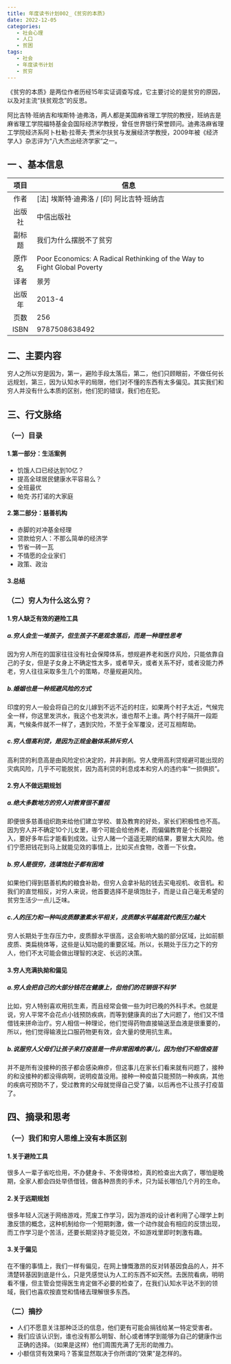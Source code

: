 ```yaml
---
title: 年度读书计划002_《贫穷的本质》
date: 2022-12-05 
categories:
   - 社会心理
   - 人口
   - 贫困
tags: 
   - 社会
   - 年度读书计划
   - 贫穷
---
```


《贫穷的本质》是两位作者历经15年实证调查写成，它主要讨论的是贫穷的原因，以及对主流“扶贫观念”的反思。

<!-- more -->

阿比吉特·班纳吉和埃斯特·迪弗洛，两人都是美国麻省理工学院的教授，班纳吉是麻省理工学院福特基金会国际经济学教授，曾任世界银行荣誉顾问。迪弗洛麻省理工学院经济系阿卜杜勒·拉蒂夫·贾米尔扶贫与发展经济学教授，2009年被《经济学人》杂志评为“八大杰出经济学家”之一。

## 一 、基本信息

|项目|信息|
|:----:|----|
作者|[法] 埃斯特·迪弗洛 / [印] 阿比吉特·班纳吉|
出版社|中信出版社|
副标题|我们为什么摆脱不了贫穷|
原作名|Poor Economics: A Radical Rethinking of the Way to Fight Global Poverty|
译者|景芳|
出版年|2013-4|
页数|256|
ISBN|9787508638492|

## 二、主要内容

穷人之所以穷是因为，第一，避险手段太落后，第二，他们只顾眼前，不做任何长远规划，第三，因为认知水平的局限，他们对不懂的东西有太多偏见。其实我们和穷人并没有什么本质的区别，他们犯的错误，我们也在犯。

## 三、行文脉络

### （一）目录

#### 1.第一部分：生活案例

- 饥饿人口已经达到10亿？
- 提高全球居民健康水平容易么？
- 全班最优
- 帕克·苏打诺的大家庭
  
#### 2.第二部分：慈善机构

- 赤脚的对冲基金经理
- 贷款给穷人：不那么简单的经济学
- 节省一砖一瓦
- 不情愿的企业家们
- 政策、政治

#### 3.总结

### （二）穷人为什么这么穷？

#### 1.穷人缺乏有效的避险工具

##### a.穷人会生一堆孩子，但生孩子不是观念落后，而是一种理性思考

因为穷人所在的国家往往没有社会保障体系，想规避养老和医疗风险，只能依靠自己的子女，但是子女身上不确定性太多，或者早夭，或者关系不好，或者没能力养老，穷人往往采取多生几个的策略，尽量规避风险。

##### b.婚姻也是一种规避风险的方式

印度的穷人一般会将自己的女儿嫁到不远不近的村庄，如果两个村子太近，气候完全一样，你这里发洪水，我这个也发洪水，谁也帮不上谁。两个村子隔开一段距离，气候条件就不一样了，遇到灾险，不至于全军覆没，还可互相帮助。

##### c.穷人借高利贷，是因为正规金融体系排斥穷人

高利贷的利息高是由风险定价决定的，并非剥削。穷人使用高利贷规避可能出现的灾病风险，几乎不可能脱贫，因为高利贷的利息成本和穷人的违约率“一损俱损”。

#### 2.穷人不做远期规划

##### a.绝大多数地方的穷人对教育很不重视

即便很多慈善组织跑来给他们建立学校、普及教育的好处，家长们积极性也不高。因为穷人并不确定10个儿女里，哪个可能会给他养老，而偏偏教育是个长期投入，要好多年后才能看到成效。让穷人赌一个遥遥无期的结果，要冒太大风险。他们宁愿把钱花到马上就能见效的事情上，比如买点食物，改善一下伙食。

##### b.穷人是很穷，连填饱肚子都有困难

如果他们得到慈善机构的粮食补助，但穷人会拿补贴的钱去买电视机、收音机。和我们的直觉相反，对穷人来说，他首要选择不是填饱肚子，而是让自己毫无希望的贫穷生活少一点儿乏味。

##### c.人的压力和一种叫皮质醇激素水平相关，皮质醇水平越高就代表压力越大

穷人长期处于生存压力中，皮质醇水平很高，这会影响大脑的部分区域，比如前额皮质、类扁桃体等，这些是认知功能的重要区域。所以，长期处于压力之下的穷人，他们不太可能会做出理智的决定、长远的决策。

#### 3.穷人充满执拗和偏见

##### a.穷人会把自己的大部分钱花在健康上，但他们的花销很不科学

比如，穷人特别喜欢用抗生素，而且经常会做一些为时已晚的外科手术。也就是说，穷人平常不会花点小钱预防疾病，而等到健康真的出了大问题了，他们又不惜借钱来拼命治疗。穷人相信一种理论，他们觉得药物直接输送至血液是很重要的，所以，他们觉得输液比口服药物更有效，会大量的使用抗生素。

##### b.说服穷人父母们让孩子来打疫苗是一件非常困难的事儿，因为他们不相信疫苗

并不是所有没接种的孩子都会感染麻疹，但这事儿在家长们看来就有问题了，接种的和没接种的都没得病啊，说明疫苗没用。接种一种疫苗只能预防一种疾病，其他的疾病可预防不了，受过教育的父母就觉得自己受了骗，以后再也不让孩子打疫苗了。

## 四、摘录和思考

### （一）我们和穷人思维上没有本质区别

#### 1.关于避险工具

很多人一辈子省吃俭用，不办健身卡、不舍得体检，真的检查出大病了，哪怕是晚期，全家人都会四处举债借钱，做各种昂贵的手术，只为延长哪怕几个月的生命。

#### 2.关于远期规划

很多年轻人沉迷于网络游戏，荒废工作学习，因为游戏的设计者利用了心理学上刺激反馈的概念，这种机制给你一个短期刺激，做一个动作就会有相应的反馈出现，而工作学习是个苦活，还要长期坚持才能见效，不如游戏里即时刺激有趣。

#### 3.关于偏见

在不懂的事情上，我们一样有偏见，在网上慷慨激昂的反对转基因食品的人，并不清楚转基因到底是什么，只是凭感觉认为人工的东西不如天然。去医院看病，明明看不懂，但主管会觉得医生肯定做不必要的检查了，在我们认知水平达不到的领域，我们也喜欢按直觉和情绪去理解很多东西。

### （二）摘抄

- 人们不愿意关注那种泛泛的信息，他们更有可能会捐钱给某一特定受害者。
- 我们应该认识到，谁也没有那么明智、耐心或者博学到能够为自己的健康作出正确的选择。（如果是这样）他们周围充满了无形的助推力。
- 小额信贷有效果吗？答案显然取决于你所谓的“效果”是怎样的。
